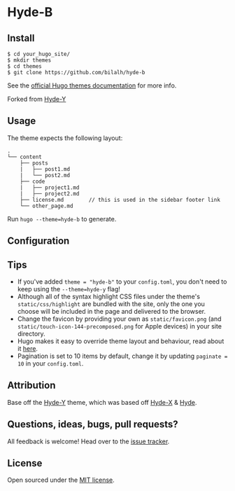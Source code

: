 Hyde-B
======

## Install

```
$ cd your_hugo_site/
$ mkdir themes
$ cd themes
$ git clone https://github.com/bilalh/hyde-b
```

See the [official Hugo themes documentation](http://gohugo.io/themes/installing) for more info.

Forked from [Hyde-Y](https://github.com/enten/hyde-y)

## Usage

The theme expects the following layout:

```
.
└── content
    ├── posts
    |   ├── post1.md
    |   └── post2.md
    ├── code
    |   ├── project1.md
    |   ├── project2.md
    ├── license.md        // this is used in the sidebar footer link
    └── other_page.md
```

Run `hugo --theme=hyde-b` to generate.

## Configuration

## Tips

* If you've added `theme = "hyde-b"` to your `config.toml`, you don't need to keep using the `--theme=hyde-y` flag!
* Although all of the syntax highlight CSS files under the theme's `static/css/highlight` are bundled with the site, only the one you choose will be included in the page and delivered to the browser.
* Change the favicon by providing your own as `static/favicon.png` (and `static/touch-icon-144-precomposed.png` for Apple devices) in your site directory.
* Hugo makes it easy to override theme layout and behaviour, read about it [here](http://gohugo.io/themes/customizing).
* Pagination is set to 10 items by default, change it by updating `paginate = 10` in your `config.toml`.


## Attribution

Base off the [Hyde-Y](https://github.com/enten/hyde-y) theme, which was based off [Hyde-X](https://github.com/zyro/hyde-x) &  [Hyde](https://github.com/poole/hyde).

## Questions, ideas, bugs, pull requests?

All feedback is welcome! Head over to the [issue tracker](https://github.com/bilalh/hyde-b/issues).

## License

Open sourced under the [MIT license](https://github.com/bilalh/hyde-b/blob/master/LICENSE).
